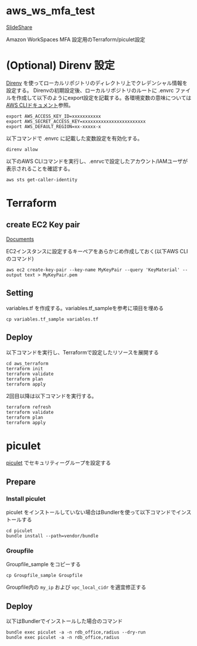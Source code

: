 # aws_ws_mfa_test
[SlideShare](https://www.slideshare.net/AmazonWebServicesJapan/amazon-workspaces-86568155)

Amazon WorkSpaces MFA 設定用のTerraform/piculet設定

# (Optional) Direnv 設定
[Direnv](https://github.com/direnv/direnv) を使ってローカルリポジトリのディレクトリ上でクレデンシャル情報を設定する。
Direnvの初期設定後、ローカルリポジトリのルートに .envrc ファイルを作成して以下のようにexport設定を記載する。各環境変数の意味については[AWS CLIドキュメント](https://docs.aws.amazon.com/ja_jp/cli/latest/userguide/cli-configure-envvars.html)参照。

```
export AWS_ACCESS_KEY_ID=xxxxxxxxxxx
export AWS_SECRET_ACCESS_KEY=xxxxxxxxxxxxxxxxxxxxxxxx
export AWS_DEFAULT_REGION=xx-xxxxx-x
```

以下コマンドで .envrc に記載した変数設定を有効化する。

```
direnv allow
```

以下のAWS CLIコマンドを実行し、.enrvcで設定したアカウント/IAMユーザが表示されることを確認する。

```
aws sts get-caller-identity
```

# Terraform

## create EC2 Key pair

[Documents](https://docs.aws.amazon.com/ja_jp/cli/latest/userguide/cli-services-ec2-keypairs.html)

EC2インスタンスに設定するキーペアをあらかじめ作成しておく(以下AWS CLIのコマンド)

```
aws ec2 create-key-pair --key-name MyKeyPair --query 'KeyMaterial' --output text > MyKeyPair.pem
```

## Setting
variables.tf を作成する。variables.tf_sampleを参考に項目を埋める

```
cp variables.tf_sample variables.tf
```

## Deploy

以下コマンドを実行し、Terraformで設定したリソースを展開する

```
cd aws_terraform
terraform init
terraform validate
terraform plan
terraform apply
```

2回目以降は以下コマンドを実行する。

```
terraform refresh
terraform validate
terraform plan
terraform apply
```

# piculet
[piculet](https://github.com/codenize-tools/piculet) でセキュリティーグループを設定する

## Prepare

### Install piculet

piculet をインストールしていない場合はBundlerを使って以下コマンドでインストールする

```
cd piculet
bundle install --path=vendor/bundle
```

### Groupfile

Groupfile_sample をコピーする

```
cp Groupfile_sample Groupfile
```

Groupfile内の `my_ip` および `vpc_local_cidr` を適宜修正する

## Deploy

以下はBundlerでインストールした場合のコマンド

```
bundle exec piculet -a -n rdb_office,radius --dry-run
bundle exec piculet -a -n rdb_office,radius
```